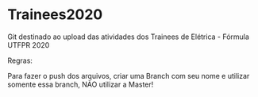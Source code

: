 # Trainees2020

Git destinado ao upload das atividades dos Trainees de Elétrica - Fórmula UTFPR 2020

Regras:

Para fazer o push dos arquivos, criar uma Branch com seu nome e utilizar somente essa branch, NÃO utilizar a Master!
